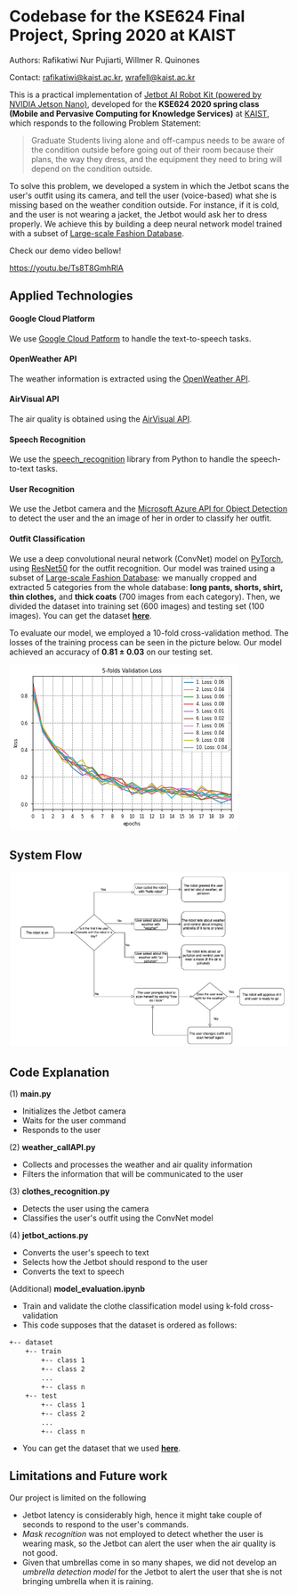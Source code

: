 # Codebase for the KSE624 Final Project, Spring 2020 at KAIST

Authors: Rafikatiwi Nur Pujiarti, Willmer R. Quinones

Contact: rafikatiwi@kaist.ac.kr, wrafell@kaist.ac.kr

This is a practical implementation of [Jetbot AI Robot Kit (powered by NVIDIA Jetson Nano)](https://www.nvidia.com/en-us/autonomous-machines/embedded-systems/jetbot-ai-robot-kit/), developed for the **KSE624 2020 spring class (Mobile and Pervasive Computing for Knowledge Services)** at [KAIST](https://www.kaist.ac.kr/kr/), which responds to the following Problem Statement:

> Graduate Students living alone and off-campus needs to be aware of the condition outside before going out of their room because their plans, the way they dress, and the equipment they need to bring will depend on the condition outside.

To solve this problem, we developed a system in which the Jetbot scans the user's outfit using its camera, and tell the user (voice-based) what she is missing based on the weather condition outside. For instance, if it is cold, and the user is not wearing a jacket, the Jetbot would ask her to dress properly. We achieve this by building a deep neural network model trained with a subset of [Large-scale Fashion Database](http://mmlab.ie.cuhk.edu.hk/projects/DeepFashion.html).

Check our demo video bellow!

https://youtu.be/Ts8T8GmhRlA

## Applied Technologies
#### Google Cloud Platform
We use [Google Cloud Patform](https://cloud.google.com/text-to-speech/docs/reference/libraries) to handle the text-to-speech tasks.

#### OpenWeather API
The weather information is extracted using the [OpenWeather API](https://openweathermap.org/api).

#### AirVisual API
The air quality is obtained using the [AirVisual API](https://www.iqair.com/air-pollution-data-api).

#### Speech Recognition 
We use the [speech_recognition](https://www.codementor.io/@edwardzionsaji/simple-voice-enabled-chat-bot-in-python-kt2qi5oke) library from Python to handle the speech-to-text tasks.

#### User Recognition
We use the Jetbot camera and the [Microsoft Azure API for Object Detection](https://azure.microsoft.com/en-us/services/cognitive-services/computer-vision/) to detect the user and the an image of her in order to classify her outfit.

#### Outfit Classification
We use a deep convolutional neural network (ConvNet) model on [PyTorch](https://pytorch.org/), using [ResNet50](https://arxiv.org/abs/1512.03385) for the outfit recognition. Our model was trained using a subset of [Large-scale Fashion Database](http://mmlab.ie.cuhk.edu.hk/projects/DeepFashion.html): we manually cropped and extracted 5 categories from the whole database: **long pants, shorts, shirt, thin clothes,** and **thick coats** (700 images from each category). Then, we divided the dataset into training set (600 images) and testing set (100 images). You can get the dataset **[here](https://drive.google.com/file/d/1IdqY1mneqy3sb1bmKObyA9x1d2vAbByQ/view?usp=sharing)**.

To evaluate our model, we employed a 10-fold cross-validation method. The losses of the training process can be seen in the picture below. Our model achieved an accuracy of **0.81 ± 0.03** on our testing set.

![image](/images/evaluation_plot.png)

## System Flow

![image](/images/system_flow.jpg)

## Code Explanation

(1) **main.py**
- Initializes the Jetbot camera
- Waits for the user command
- Responds to the user

(2) **weather_callAPI.py**
- Collects and processes the weather and air quality information
- Filters the information that will be communicated to the user

(3) **clothes_recognition.py**
- Detects the user using the camera
- Classifies the user's outfit using the ConvNet model

(4) **jetbot_actions.py**
- Converts the user's speech to text
- Selects how the Jetbot should respond to the user
- Converts the text to speech

(Additional) **model_evaluation.ipynb**
- Train and validate the clothe classification model using k-fold cross-validation
- This code supposes that the dataset is ordered as follows:
```
+-- dataset
	+-- train
		+-- class 1
		+-- class 2
		...
		+-- class n
	+-- test
		+-- class 1
		+-- class 2
		...
		+-- class n
```
- You can get the dataset that we used **[here](https://drive.google.com/file/d/1IdqY1mneqy3sb1bmKObyA9x1d2vAbByQ/view?usp=sharing)**.

## Limitations and Future work
Our project is limited on the following
- Jetbot latency is considerably high, hence it might take couple of seconds to respond to the user's commands.
- *Mask recognition* was not employed to detect whether the user is wearing mask, so the Jetbot can alert the user when the air quality is not good.
- Given that umbrellas come in so many shapes, we did not develop an *umbrella detection model* for the Jetbot to alert the user that she is not bringing umbrella when it is raining.











